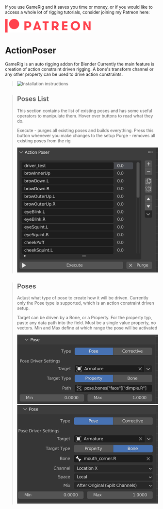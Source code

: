 If you use GameRig and it saves you time or money, or if you would like to access a whole lot of rigging tutorials, consider joining my Patreon here:

[![Patreon](images/Digital-Patreon-Logo_FieryCoral.png)](https://www.patreon.com/arminhalac)


# ActionPoser

GameRig is an auto rigging addon for Blender
Currently the main feature is creation of action constraint driven rigging.
A bone's transform channel or any other property can be used to drive action constraints.

> ![Installation instructions](images/blender_XRXHmdipBF.gif)

> ## Poses List
> This section contains the list of existing poses and has some useful operators to manipulate them.
> Hover over buttons to read what they do.
> 
> Execute - purges all existing poses and builds everything. Press this button whenever you make changes to the setup
> Purge - removes all existing poses from the rig
> 
> ![Pose List](images/poselist.png)

> ## Poses
> Adjust what type of pose to create how it will be driven.
> Currently only the Pose type is supported, which is an action constraint driven setup.
>
>Target can be driven by a Bone, or a Property. For the property typ, paste any data path into the field. Must be a single value property, no vectors.
>Min and Max define at which range the pose will be activated
> 
> ![Pose List](images/pose.png) ![Pose List](images/pose2.png)
